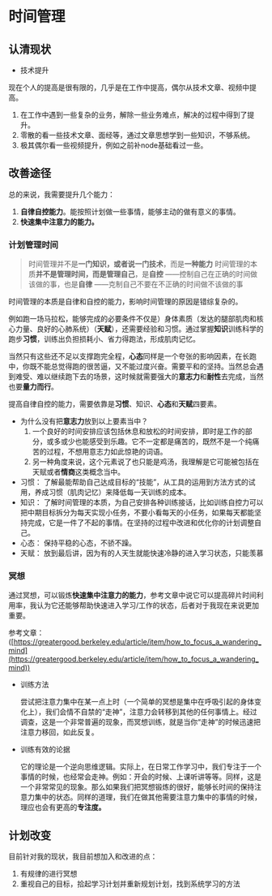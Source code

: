 # 时间管理

## 认清现状

- 技术提升

现在个人的提高是很有限的，几乎是在工作中提高，偶尔从技术文章、视频中提高。

1. 在工作中遇到一些复杂的业务，解除一些业务难点，解决的过程中得到了提升。
2. 零散的看一些技术文章、面经等，通过文章思想学到一些知识，不够系统。
3. 极其偶尔看一些视频提升，例如之前补node基础看过一些。
## 改善途径

总的来说，我需要提升几个能力：

1. **自律自控能力**。能按照计划做一些事情，能够主动的做有意义的事情。
2. **快速集中注意力的能力。**

### 计划管理时间

> 时间管理并不是**一门知识，**或者说**一门技术**，而是**一种能力**
时间管理的本质**并不是管理时间，而是管理自己**，是**自控**
——控制自己在正确的时间做该做的事，也是**自律**
——克制自己不要在不正确的时间做不该做的事
> 

时间管理的本质是自律和自控的能力，影响时间管理的原因是错综复杂的。

例如跑一场马拉松，能够完成的必要条件不仅是）身体素质（发达的腿部肌肉和核心力量、良好的心肺系统）（**天赋**），还需要经验和习惯。通过掌握**知识**训练科学的跑步**习惯**，训练出负担损耗小、省力得跑法，形成肌肉记忆。

当然只有这些还不足以支撑跑完全程，**心态**同样是一个夸张的影响因素，在长跑中，你既不能总觉得跑的很苦逼，又不能过度兴奋。需要平和的坚持。当然总会遇到难受、难以继续跑下去的场景，这时候就需要强大的**意志力**和**耐性**去完成，当然也要**量力而行**。

提高自律自控的能力，需要依靠是**习惯**、知识、**心态**和**天赋**四要素。

- 为什么没有把**意志力**放到以上要素当中？
    1. 一个良好的时间安排应该包括休息和放松的时间安排，即时是工作的部分，或多或少也能感受到乐趣。它不一定都是痛苦的，既然不是一个纯痛苦的过程，不想用意志力如此惊艳的词语。
    2. 另一种角度来说，这个元素说了也只能是鸡汤，我理解是它可能被包括在天赋或者**情商**这类概念当中。
- 习惯： 了解最能帮助自己达成目标的“技能”，从工具的运用到方法方式的试用，养成习惯（肌肉记忆）来降低每一天训练的成本。
- 知识： 了解时间管理的本质，为自己安排各种训练接话，比如训练自控力可以把中期目标拆分为每天实现小任务，不要小看每天的小任务，如果每天都能坚持完成，它是一件了不起的事情。在坚持的过程中改进和优化你的计划调整自己。
- 心态： 保持平稳的心态，不骄不躁。
- 天赋： 放到最后讲，因为有的人天生就能快速冷静的进入学习状态，只能羡慕

### 冥想

通过冥想，可以锻炼**快速集中注意力的能力**，参考文章中说它可以提高碎片时间利用率，我认为它还能够帮助快速进入学习/工作的状态，后者对于我现在来说更加重要。

参考文章： ([https://greatergood.berkeley.edu/article/item/how_to_focus_a_wandering_mind](https://greatergood.berkeley.edu/article/item/how_to_focus_a_wandering_mind)) 

- 训练方法
  
    尝试把注意力集中在某一点上时（一个简单的冥想是集中在呼吸引起的身体变化上），我们会情不自禁的“走神”，注意力会转移到其他的任何事情上。经过调查，这是一个非常普遍的现象，而冥想训练，就是当你“走神”的时候迅速把注意力移回，如此反复。
    
- 训练有效的论据
  
    它的理论是一个逆向思维逻辑。实际上，在日常工作学习中，我们专注于一个事情的时候，也经常会走神。例如：开会的时候、上课听讲等等。同样，这是一个非常常见的现象。那么如果我们把冥想锻炼的很好，能够长时间的保持注意力集中的状态。同样的道理，我们在做其他需要注意力集中的事情的时候，理应也会有更高的**专注度。**
    

## 计划改变

目前针对我的现状，我目前想加入和改进的点：

1. 有规律的进行冥想
2. 重视自己的目标，拾起学习计划并重新规划计划，找到系统学习的方法